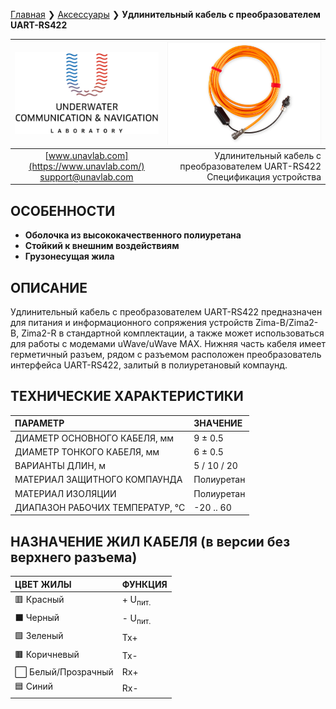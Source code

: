 [Главная](/README_RU) ❯ [Аксессуары](/accessories_ru) ❯ **Удлинительный кабель с преобразователем UART-RS422**

<div style="page-break-after: always;"></div>

| ![logo](/documentation/sm_logo.png) | ![logo](/documentation/rs422_cable.png) |
| :---: | ---: |
| [www.unavlab.com](https://www.unavlab.com/) <br/> [support@unavlab.com](mailto:support@unavlab.com) | Удлинительный кабель с преобразователем UART-RS422 <br/> Спецификация устройства |

## ОСОБЕННОСТИ

* **Оболочка из высококачественного полиуретана**
* **Стойкий к внешним воздействиям**
* **Грузонесущая жила**

## ОПИСАНИЕ

Удлинительный кабель с преобразователем UART-RS422 предназначен для питания и информационного сопряжения устройств Zima-B/Zima2-B, Zima2-R в стандартной комплектации, а также может использоваться для работы с модемами uWave/uWave MAX.
Нижняя часть кабеля имеет герметичный разъем, рядом с разъемом расположен преобразователь интерфейса UART-RS422, залитый в полиуретановый компаунд.
  
<div style="page-break-after: always;"></div>

## ТЕХНИЧЕСКИЕ ХАРАКТЕРИСТИКИ

| ПАРАМЕТР | ЗНАЧЕНИЕ |
| :--- | :--- |
| ДИАМЕТР ОСНОВНОГО КАБЕЛЯ, мм | 9 ± 0.5 |
| ДИАМЕТР ТОНКОГО КАБЕЛЯ, мм | 6 ± 0.5 |
| ВАРИАНТЫ ДЛИН, м | 5 / 10 / 20 |
| МАТЕРИАЛ ЗАЩИТНОГО КОМПАУНДА | Полиуретан |
| МАТЕРИАЛ ИЗОЛЯЦИИ | Полиуретан |
| ДИАПАЗОН РАБОЧИХ ТЕМПЕРАТУР, °С | -20 .. 60 |

## НАЗНАЧЕНИЕ ЖИЛ КАБЕЛЯ (в версии без верхнего разъема)

| ЦВЕТ ЖИЛЫ | ФУНКЦИЯ |
| :--- | :--- |
| 🟥 Красный | + U<sub>пит.</sub> |
| ⬛ Черный | - U<sub>пит.</sub> |
| 🟩 Зеленый | Tx+ |
| 🟫 Коричневый | Tx- |
| ⬜ Белый/Прозрачный | Rx+ |
| 🟦 Синий | Rx- |

<div style="page-break-after: always;"></div>

